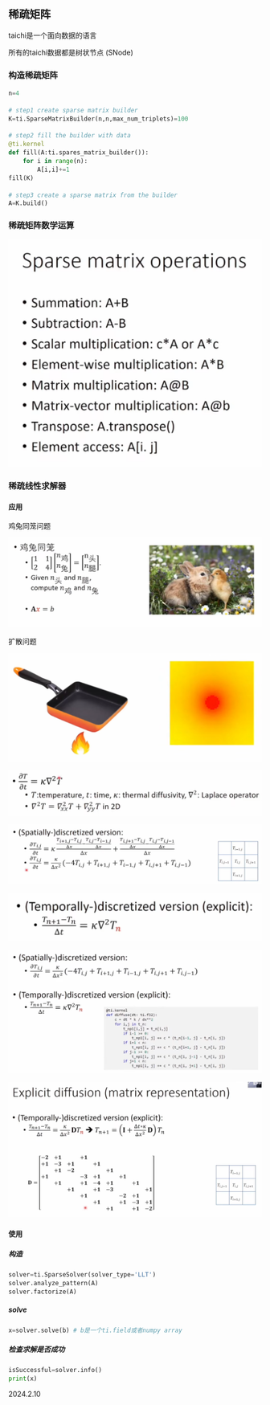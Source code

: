 ## 稀疏矩阵

taichi是一个面向数据的语言

所有的taichi数据都是树状节点 (SNode)

### 构造稀疏矩阵

```python
n=4

# step1 create sparse matrix builder
K=ti.SparseMatrixBuilder(n,n,max_num_triplets)=100

# step2 fill the builder with data
@ti.kernel
def fill(A:ti.spares_matrix_builder()):
    for i in range(n):
        A[i,i]+=1
fill(K)

# step3 create a sparse matrix from the builder
A=K.build()
```

### 稀疏矩阵数学运算

![](./../assets/60.png)

### 稀疏线性求解器

#### 应用

鸡兔同笼问题

![](./../assets/61.png)

扩散问题

![](./../assets/62.png)

![](./../assets/63.png)

![](./../assets/64.png)

![](./../assets/65.png)

![](./../assets/66.png)

![](./../assets/67.png)

#### 使用

##### 构造

```python
solver=ti.SparseSolver(solver_type='LLT')
solver.analyze_pattern(A)
solver.factorize(A)
```

##### solve

```python
x=solver.solve(b) # b是一个ti.field或者numpy array
```

##### 检查求解是否成功

```python
isSuccessful=solver.info()
print(x)
```

2024.2.10